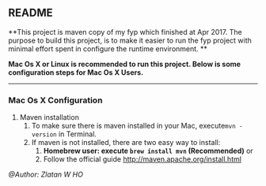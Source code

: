 ## README



**This project is maven copy of my fyp which finished at Apr 2017. The purpose to build this project, is to make it easier to run the fyp project with minimal effort spent in configure the runtime environment. **



**Mac Os X or Linux is recommended to run this project. Below is some configuration steps for Mac Os X Users.**

***

### Mac Os X Configuration

1. Maven installation
   1. To make sure there is maven installed in your Mac, execute```mvn -version``` in Terminal. 
   2. If maven is not installed, there are two easy way to install:
      1. **Homebrew user: execute ```brew install mvn``` (Recommended)** or 
      2. Follow the official guide http://maven.apache.org/install.html



*@Author: Zlatan W HO*